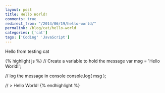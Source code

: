 ```yaml
---
layout: post
title: Hello World!
comments: true
redirect_from: "/2014/06/19/hello-world/"
permalink: /blog/cat/hello-world
categories: ['cat']
tags: ['Coding' 'JavaScript']
---
```


Hello from testing cat

{% highlight js %}
// Create a variable to hold the message
var msg = 'Hello World!';

// log the message in console
console.log( msg );

// > Hello World!
{% endhighlight %}